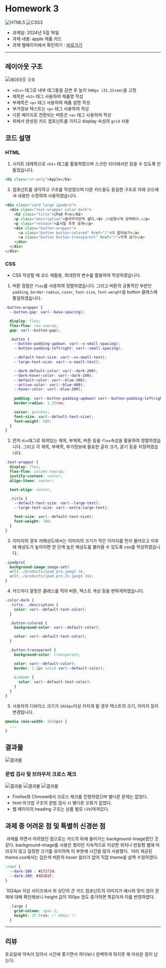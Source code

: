 # Homework 3
<img src="https://img.shields.io/badge/html5-E34F26?style=for-the-badge&logo=HTML5&logoColor=white" alt="HTML5"> <img src="https://img.shields.io/badge/CSS3-1572B6?style=for-the-badge&logo=HTML5&logoColor=white" alt="CSS3">
- 과제일: 2024년 5월 16일
- 과제 내용: apple 제품 카드
- 과제 웹페이지에서 확인하기 : [<u>바로가기</u>](https://jaehwan-space.github.io/homework/apple/apple.html)
***

## 레이아웃 구조
<img src="./md-images/layout.jpg" alt="레이아웃 구조">

- ```<div>``` 태그로 내부 태그들을 감싼 후 높이 ```500px (31.25rem)```을 고정
- 제목은 ```<h2>``` 태그 사용하여 제품명 작성
- 부제목은 ```<p>``` 태그 사용하여 제품 설명 작성
- 부가정보 텍스트는 ```<p>``` 태그 사용하여 작성
- 다른 페이지로 전환되는 버튼은 ```<a>``` 태그 사용하여 작성
- 위에서 완성된 카드 컴포넌트를 가지고 display 속성의 ```grid``` 사용

## 코드 설명

### HTML
1. 사이트 대제목으로 ```<h1>``` 태그를 활용하였으며 스크린 리더에서만 읽을 수 있도록 만들었습니다.
```html
<h1 class="sr-only">Apple</h1>
```

2. 컴포넌트를 생각하고 구조를 작성였으며 다른 카드들도 동일한 구조로 아래 코드에서 내용만 수정하여 사용하였습니다.
```html
<div class="card large ipadpro">
  <div class="text-wrapper color-dark">
    <h2 class="title">iPad Pro</h2>
    <p class="description">놀라우리만치 얇다.<br />엄청나게 강력하다.</p>
    <p class="release">출시일 추후 공개</p>
    <div class="button-wrapper">
      <a class="button button-colored" href="/">더 알아보기</a>
      <a class="button button-transparent" href="/">가격 보기</a>
    </div>
  </div>
</div>
```

### CSS
- CSS 작성할 때 코드 재활용, 최대한의 변수를 활용하여 작성하였습니다.
1. 버튼 정렬은 ```flex```를 사용하여 정렬하였습니다. 그리고 버튼의 공통적인 부분인 ```padding```, ```border-radius```, ```cusor```, ```font-size```, ```font-weight```을 button 클래스에 통일하였습니다.
```css
.button-wrapper {
  --button-gap: var(--base-spacing);

  display: flex;
  flex-flow: row nowrap;
  gap: var(--button-gap);

  .button {
    --button-padding-updown: var(--x-small-spacing);
    --button-padding-leftright: var(--small-spacing);

    --default-text-size: var(--xx-small-text);
    --large-text-size: var(--x-small-text);

    --dark-default-color: var(--dark-200);
    --dark-hover-color: var(--dark-100);
    --default-color: var(--blue-300);
    --active-color: var(--blue-400);
    --hover-color: var(--blue-200);
  
    padding: var(--button-padding-updown) var(--button-padding-leftright);
    border-radius: 1.25rem;

    cursor: pointer;
    font-size: var(--default-text-size);
    font-weight: 500;
  }
}
```

2. 먼저 ```div```태그로 묶여있는 제목, 부제목, 버튼 등을 ```flex```속성을 활용하여 정렬하였습니다. 그리고 각 제목, 부제목, 부가정보에 필요한 글자 크기, 굵기 등을 지정하였습니다.
```css
.text-wrapper {
  display: flex;
  flex-flow: column nowrap;
  justify-content: center;
  align-items: center;

  text-align: center;

  .title {
    --default-text-size: var(--large-text);
    --large-text-size: var(--extra-large-text);

    font-size: var(--default-text-size);
    font-weight: 700;
  }
}
```

3. 이미지의 경우 저해상도에서는 이미지의 크기가 작은 이미지를 먼저 불러오고 이후에 해상도가 높아지면 한 단계 높은 해상도를 불러올 수 있도록 css를 작성하였습니다.
```css
.ipadpro{
  background-image:image-set(
  url(../products/ipad_pro.jpeg) 1x, 
  url(../products/ipad_pro_2x.jpeg) 2x);
}
```

4. 카드마다 알맞은 클래스를 적어 버튼, 텍스트 색상 등을 변하게하였습니다.
```css
.color-dark {
  .title, .description {
    color: var(--default-text-color);
  }

  .button-colored {
    background-color: var(--default-color);

    color: var(--default-text-color);
  }

  .button-transparent {
    background-color: transparent;

    color: var(--default-color);
    border: 1.5px solid var(--default-color);
  
    &:hover {
      color: var(--default-text-color);
    }
  }
}
```

5. 사용자의 디바이스 크기가 ```1024px```이상 커지게 될 경우 텍스트의 크기, 이미지 등이 변경됩니다.
```css
@media (min-width: 1024px) {
  ...
}
```

## 결과물
<img src="./md-images/result.png" alt="결과물">

### 문법 검사 및 브라우저 크로스 체크
<img src="./md-images/browser-crosscheck.PNG" alt="결과물">
<img src="./md-images/html-grammer.PNG" alt="결과물">
<img src="./md-images/headings.PNG" alt="결과물">

- Firefox와 Chrome에서 크로스 체크를 진행하였으며 별다른 문제는 없었다.
- html 마크업 구조의 문법 검사 시 별다른 오류가 없었다.
- 웹 페이지의 heading 구조는 상품 별로 나뉘어져있다.

## 과제 중 어려운 점 및 특별히 신경쓴 점
&nbsp;과제를 하면서 어려웠던 점으로는 카드의 뒤에 들어가는 background-image였던 것 같다. background-image를 사용은 했지만 지속적으로 이상한 위치나 반응형 웹에 따라오지 않고 일정한 크기를 유지하여 이 부분에 시간을 많이 사용했다.
&nbsp;미리 제공된 theme.css에서는 검은색 버튼의 hover 컬러가 없어 직접 theme을 살짝 수정하였다.
```css
:root {
  --dark-100 : #272729;
  --dark-200: #1D1D1F;
}
```
&nbsp;1024px 이상 사이즈에서 위 상단의 큰 카드 컴포넌트의 이미지가 예시와 맞지 않아 문제에 대해 확인해보니 height 값이 100px 정도 증가하면 똑같아져 이를 반영하였다.
```css
  .large {
    grid-column: span 2;
    height: 37.5rem; /* 600px */
  }
```

***
## 리뷰
토요일에 약속이 있어서 시간에 쫓기면서 하다보니 완벽하게 하지못 해 아쉬운 점이 남는다.